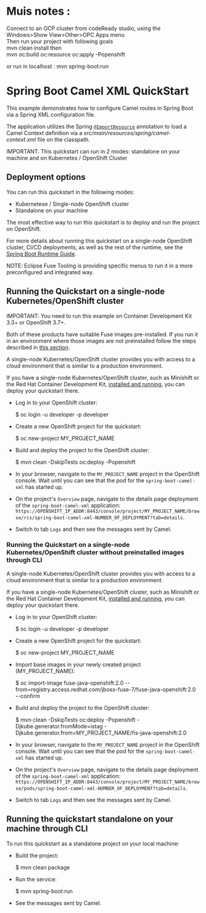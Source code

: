 # Muis notes :
Connect to an OCP cluster from codeReady studio, using the Windows>Show View>Other>OPC Apps menu    
Then run your project with following goals  
	mvn clean install
then  
	mvn oc:build oc:resource oc:apply -Popenshift  

or run in localhost :
    mvn spring-boot:run
	
	
# Spring Boot Camel XML QuickStart

This example demonstrates how to configure Camel routes in Spring Boot via
a Spring XML configuration file.

The application utilizes the Spring [`@ImportResource`](http://docs.spring.io/spring/docs/current/javadoc-api/org/springframework/context/annotation/ImportResource.html) annotation to load a Camel Context definition via a _src/main/resources/spring/camel-context.xml_ file on the classpath.

IMPORTANT: This quickstart can run in 2 modes: standalone on your machine and on Kubernetes / OpenShift Cluster

## Deployment options

You can run this quickstart in the following modes:

* Kubernetese / Single-node OpenShift cluster
* Standalone on your machine

The most effective way to run this quickstart is to deploy and run the project on OpenShift.

For more details about running this quickstart on a single-node OpenShift cluster, CI/CD deployments, as well as the rest of the runtime, see the [Spring Boot Runtime Guide](https://appdev.openshift.io/docs/spring-boot-runtime.html).

NOTE: Eclipse Fuse Tooling is providing specific menus to run it in a more preconfigured and integrated way.

## Running the Quickstart on a single-node Kubernetes/OpenShift cluster

IMPORTANT: You need to run this example on Container Development Kit 3.3+ or OpenShift 3.7+.

Both of these products have suitable Fuse images pre-installed.
If you run it in an environment where those images are not preinstalled follow the steps described in [this section](#single-node-without-preinstalled-images).

A single-node Kubernetes/OpenShift cluster provides you with access to a cloud environment that is similar to a production environment.

If you have a single-node Kubernetes/OpenShift cluster, such as Minishift or the Red Hat Container Development Kit, [installed and running](https://appdev.openshift.io/docs/minishift-installation.html), you can deploy your quickstart there.


* Log in to your OpenShift cluster:

    $ oc login -u developer -p developer

* Create a new OpenShift project for the quickstart:

    $ oc new-project MY_PROJECT_NAME

* Build and deploy the project to the OpenShift cluster:

    $ mvn clean -DskipTests oc:deploy -Popenshift

* In your browser, navigate to the `MY_PROJECT_NAME` project in the OpenShift console.
Wait until you can see that the pod for the `spring-boot-camel-xml` has started up.

* On the project's `Overview` page, navigate to the details page deployment of the `spring-boot-camel-xml` application: `https://OPENSHIFT_IP_ADDR:8443/console/project/MY_PROJECT_NAME/browse/rcs/spring-boot-camel-xml-NUMBER_OF_DEPLOYMENT?tab=details`.

* Switch to tab `Logs` and then see the messages sent by Camel.

<a name="single-node-without-preinstalled-images"></a>

### Running the Quickstart on a single-node Kubernetes/OpenShift cluster without preinstalled images through CLI

A single-node Kubernetes/OpenShift cluster provides you with access to a cloud environment that is similar to a production environment.

If you have a single-node Kubernetes/OpenShift cluster, such as Minishift or the Red Hat Container Development Kit, [installed and running](http://appdev.openshift.io/docs/minishift-installation.html), you can deploy your quickstart there.


* Log in to your OpenShift cluster:

    $ oc login -u developer -p developer

* Create a new OpenShift project for the quickstart:

    $ oc new-project MY_PROJECT_NAME

* Import base images in your newly created project (MY_PROJECT_NAME):

    $ oc import-image fuse-java-openshift:2.0 --from=registry.access.redhat.com/jboss-fuse-7/fuse-java-openshift:2.0 --confirm

* Build and deploy the project to the OpenShift cluster:

    $ mvn clean -DskipTests oc:deploy -Popenshift -Djkube.generator.fromMode=istag -Djkube.generator.from=MY_PROJECT_NAME/fis-java-openshift:2.0

* In your browser, navigate to the `MY_PROJECT_NAME` project in the OpenShift console.
Wait until you can see that the pod for the `spring-boot-camel-xml` has started up.

* On the project's `Overview` page, navigate to the details page deployment of the `spring-boot-camel-xml` application: `https://OPENSHIFT_IP_ADDR:8443/console/project/MY_PROJECT_NAME/browse/pods/spring-boot-camel-xml-NUMBER_OF_DEPLOYMENT?tab=details`.

* Switch to tab `Logs` and then see the messages sent by Camel.

## Running the quickstart standalone on your machine through CLI

To run this quickstart as a standalone project on your local machine:

* Build the project:

    $ mvn clean package
    
* Run the service:

    $ mvn spring-boot:run

* See the messages sent by Camel.
